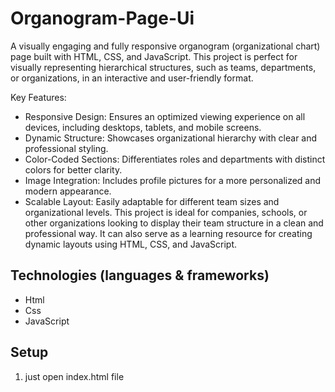 # Organogram-Page-Ui

A visually engaging and fully responsive organogram (organizational chart) page built with HTML, CSS, and JavaScript. This project is perfect for visually representing hierarchical structures, such as teams, departments, or organizations, in an interactive and user-friendly format.

Key Features:
- Responsive Design: Ensures an optimized viewing experience on all devices, including desktops, tablets, and mobile screens.
- Dynamic Structure: Showcases organizational hierarchy with clear and professional styling.
- Color-Coded Sections: Differentiates roles and departments with distinct colors for better clarity.
- Image Integration: Includes profile pictures for a more personalized and modern appearance.
- Scalable Layout: Easily adaptable for different team sizes and organizational levels.
This project is ideal for companies, schools, or other organizations looking to display their team structure in a clean and professional way. It can also serve as a learning resource for creating dynamic layouts using HTML, CSS, and JavaScript.

## Technologies (languages & frameworks)

- Html
- Css
- JavaScript

## Setup

1. just open index.html file
